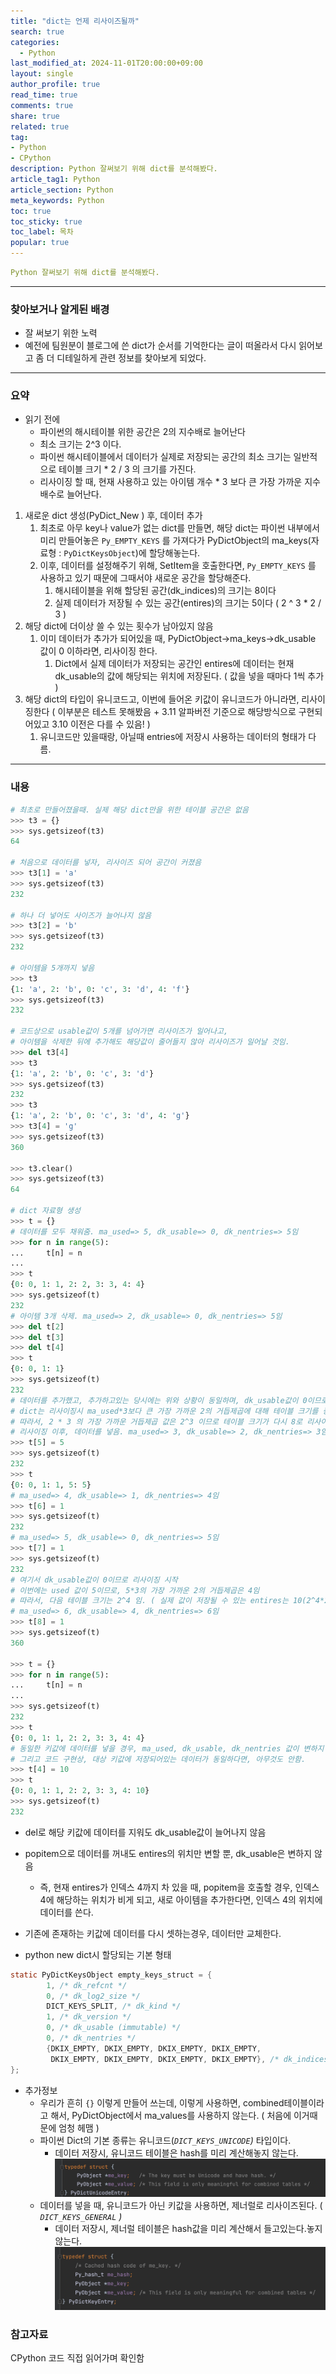 ```yaml
---
title: "dict는 언제 리사이즈될까"
search: true
categories:
  - Python
last_modified_at: 2024-11-01T20:00:00+09:00
layout: single
author_profile: true
read_time: true
comments: true
share: true
related: true
tag:
- Python
- CPython
description: Python 잘써보기 위해 dict를 분석해봤다.
article_tag1: Python
article_section: Python
meta_keywords: Python
toc: true
toc_sticky: true
toc_label: 목차
popular: true
---
```


```yaml
Python 잘써보기 위해 dict를 분석해봤다.
```

---
### 찾아보거나 알게된 배경

- 잘 써보기 위한 노력
- 예전에 팀원분이 블로그에 쓴 dict가 순서를 기억한다는 글이 떠올라서 다시 읽어보고 좀 더 디테일하게 관련 정보를 찾아보게 되었다.

---
### 요약

- 읽기 전에
  - 파이썬의 해시테이블 위한 공간은 2의 지수배로 늘어난다
  - 최소 크기는 2^3 이다.
  - 파이썬 해시테이블에서 데이터가 실제로 저장되는 공간의 최소 크기는 일반적으로 테이블 크기 * 2 / 3 의 크기를 가진다.
  - 리사이징 할 때, 현재 사용하고 있는 아이템 개수 * 3 보다 큰 가장 가까운 지수배수로 늘어난다.

1. 새로운 dict 생성(PyDict_New ) 후, 데이터 추가
    1. 최초로 아무 key나 value가 없는 dict를 만들면, 해당 dict는 파이썬 내부에서 미리 만들어놓은 `Py_EMPTY_KEYS` 를 가져다가 PyDictObject의 ma_keys(자료형 : `PyDictKeysObject`)에 할당해놓는다.
    2. 이후, 데이터를 설정해주기 위해, SetItem을 호출한다면, `Py_EMPTY_KEYS` 를 사용하고 있기 때문에 그때서야 새로운 공간을 할당해준다.
        1. 해시테이블을 위해 할당된 공간(dk_indices)의 크기는 8이다
        2. 실제 데이터가 저장될 수 있는 공간(entires)의 크기는 5이다 ( 2 ^ 3 * 2 / 3 )
2. 해당 dict에 더이상 쓸 수 있는 횟수가 남아있지 않음
    1. 이미 데이터가 추가가 되어있을 때, PyDictObject→ma_keys→dk_usable 값이 0 이하라면, 리사이징 한다.
        1. Dict에서 실제 데이터가 저장되는 공간인 entires에 데이터는 현재 dk_usable의 값에 해당되는 위치에 저장된다. ( 값을 넣을 때마다 1씩 추가 )
3. 해당 dict의 타입이 유니코드고, 이번에 들어온 키값이 유니코드가 아니라면, 리사이징한다 ( 이부분은 테스트 못해봤음 + 3.11 알파버전 기준으로 해당방식으로 구현되어있고 3.10 이전은 다를 수 있음! )
    1. 유니코드만 있을때랑, 아닐때 entries에 저장시 사용하는 데이터의 형태가 다름.

---
### 내용

```python
# 최초로 만들어졌을때. 실제 해당 dict만을 위한 테이블 공간은 없음
>>> t3 = {}
>>> sys.getsizeof(t3)
64

# 처음으로 데이터를 넣자, 리사이즈 되어 공간이 커졌음
>>> t3[1] = 'a'
>>> sys.getsizeof(t3)
232

# 하나 더 넣어도 사이즈가 늘어나지 않음
>>> t3[2] = 'b'
>>> sys.getsizeof(t3)
232

# 아이템을 5개까지 넣음
>>> t3
{1: 'a', 2: 'b', 0: 'c', 3: 'd', 4: 'f'}
>>> sys.getsizeof(t3)
232

# 코드상으로 usable값이 5개를 넘어가면 리사이즈가 일어나고,
# 아이템을 삭제한 뒤에 추가해도 해당값이 줄어들지 않아 리사이즈가 일어날 것임.
>>> del t3[4]
>>> t3
{1: 'a', 2: 'b', 0: 'c', 3: 'd'}
>>> sys.getsizeof(t3)
232
>>> t3
{1: 'a', 2: 'b', 0: 'c', 3: 'd', 4: 'g'}
>>> t3[4] = 'g'
>>> sys.getsizeof(t3)
360

>>> t3.clear()
>>> sys.getsizeof(t3)
64

# dict 자료형 생성
>>> t = {}
# 데이터를 모두 채워줌. ma_used=> 5, dk_usable=> 0, dk_nentries=> 5임
>>> for n in range(5):
...     t[n] = n
...
>>> t
{0: 0, 1: 1, 2: 2, 3: 3, 4: 4}
>>> sys.getsizeof(t)
232
# 아이템 3개 삭제. ma_used=> 2, dk_usable=> 0, dk_nentries=> 5임
>>> del t[2]
>>> del t[3]
>>> del t[4]
>>> t
{0: 0, 1: 1}
>>> sys.getsizeof(t)
232
# 데이터를 추가했고, 추가하고있는 당시에는 위와 상황이 동일하며, dk_usable값이 0이므로 리사이징을 시작
# dict는 리사이징시 ma_used*3보다 큰 가장 가까운 2의 거듭제곱에 대해 테이블 크기를 증가시킴
# 따라서, 2 * 3 의 가장 가까운 거듭제곱 값은 2^3 이므로 테이블 크기가 다시 8로 리사이징됨.
# 리사이징 이후, 데이터를 넣음. ma_used=> 3, dk_usable=> 2, dk_nentries=> 3임
>>> t[5] = 5
>>> sys.getsizeof(t)
232
>>> t
{0: 0, 1: 1, 5: 5}
# ma_used=> 4, dk_usable=> 1, dk_nentries=> 4임
>>> t[6] = 1
>>> sys.getsizeof(t)
232
# ma_used=> 5, dk_usable=> 0, dk_nentries=> 5임
>>> t[7] = 1
>>> sys.getsizeof(t)
232
# 여기서 dk_usable값이 0이므로 리사이징 시작
# 이번에는 used 값이 5이므로, 5*3의 가장 가까운 2의 거듭제곱은 4임
# 따라서, 다음 테이블 크기는 2^4 임. ( 실제 값이 저장될 수 있는 entires는 10(2^4*2/3) 임)
# ma_used=> 6, dk_usable=> 4, dk_nentries=> 6임
>>> t[8] = 1
>>> sys.getsizeof(t)
360

>>> t = {}
>>> for n in range(5):
...     t[n] = n
...
>>> sys.getsizeof(t)
232
>>> t
{0: 0, 1: 1, 2: 2, 3: 3, 4: 4}
# 동일한 키값에 데이터를 넣을 경우, ma_used, dk_usable, dk_nentries 값이 변하지 않음.
# 그리고 코드 구현상, 대상 키값에 저장되어있는 데이터가 동일하다면, 아무것도 안함.
>>> t[4] = 10
>>> t
{0: 0, 1: 1, 2: 2, 3: 3, 4: 10}
>>> sys.getsizeof(t)
232
```




- del로 해당 키값에 데이터를 지워도 dk_usable값이 늘어나지 않음
- popitem으로 데이터를 꺼내도 entires의 위치만 변할 뿐, dk_usable은 변하지 않음
  - 즉, 현재 entires가 인덱스 4까지 차 있을 때, popitem을 호출할 경우, 인덱스 4에 해당하는 위치가 비게 되고, 새로 아이템을 추가한다면, 인덱스 4의 위치에 데이터를 쓴다.
- 기존에 존재하는 키값에 데이터를 다시 셋하는경우, 데이터만 교체한다.

- python new dict시 할당되는 기본 형태
```c
static PyDictKeysObject empty_keys_struct = {
		1, /* dk_refcnt */
		0, /* dk_log2_size */
		DICT_KEYS_SPLIT, /* dk_kind */
		1, /* dk_version */
		0, /* dk_usable (immutable) */
		0, /* dk_nentries */
		{DKIX_EMPTY, DKIX_EMPTY, DKIX_EMPTY, DKIX_EMPTY,
		 DKIX_EMPTY, DKIX_EMPTY, DKIX_EMPTY, DKIX_EMPTY}, /* dk_indices */
};
```

- 추가정보
  - 우리가 흔히 `{}` 이렇게 만들어 쓰는데, 이렇게 사용하면, combined테이블이라고 해서, PyDictObject에서 ma_values를 사용하지 않는다. ( 처음에 이거때문에 엄청 헤맴 )
  - 파이썬 Dict의 기본 종류는 유니코드(_`DICT_KEYS_UNICODE`)_ 타입이다.
    - 데이터 저장시, 유니코드 테이블은 hash를 미리 계산해놓지 않는다.
      ![resize-01](/assets/image/2024/1101/resize-01.png)
  - 데이터를 넣을 때, 유니코드가 아닌 키값을 사용하면, 제너럴로 리사이즈된다. ( _`DICT_KEYS_GENERAL` )_
    - 데이터 저장시, 제너럴 테이블은 hash값을 미리 계산해서 들고있는다.놓지 않는다.
      ![resize-02](/assets/image/2024/1101/resize-02.png)


### 참고자료
CPython 코드 직접 읽어가며 확인함
